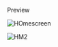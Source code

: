 Preview

![HOmescreen](https://github.com/user-attachments/assets/1b428d45-ed5b-4831-81bf-b3b228bbc253)

![HM2](https://github.com/user-attachments/assets/6ed9a46f-64d6-483c-ba6c-dc8ef3bad14f)

